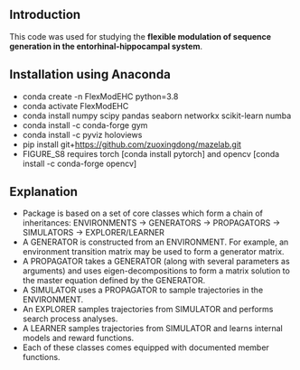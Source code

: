 ## Introduction

This code was used for studying the **flexible modulation of sequence generation in the entorhinal-hippocampal system**.

## Installation using Anaconda
* conda create -n FlexModEHC python=3.8
* conda activate FlexModEHC
* conda install numpy scipy pandas seaborn networkx scikit-learn numba
* conda install -c conda-forge gym
* conda install -c pyviz holoviews
* pip install git+https://github.com/zuoxingdong/mazelab.git
* FIGURE_S8 requires torch [conda install pytorch] and opencv [conda install -c conda-forge opencv]

## Explanation
* Package is based on a set of core classes which form a chain of inheritances:
  ENVIRONMENTS -> GENERATORS -> PROPAGATORS -> SIMULATORS -> EXPLORER/LEARNER
* A GENERATOR is constructed from an ENVIRONMENT. For example, an environment transition matrix may be used to form a generator matrix.
* A PROPAGATOR takes a GENERATOR (along with several parameters as arguments) and uses eigen-decompositions to form a matrix solution to the master equation defined by the GENERATOR.
* A SIMULATOR uses a PROPAGATOR to sample trajectories in the ENVIRONMENT.
* An EXPLORER samples trajectories from SIMULATOR and performs search process analyses.
* A LEARNER samples trajectories from SIMULATOR and learns internal models and reward functions.
* Each of these classes comes equipped with documented member functions.
